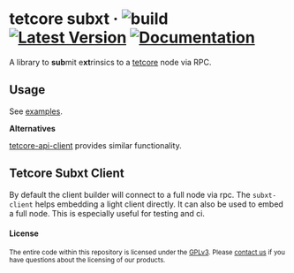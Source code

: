 # tetcore subxt &middot; ![build](https://github.com/tetcoin/tetcore-subxt/workflows/Rust/badge.svg) [![Latest Version](https://img.shields.io/crates/v/tetcore-subxt.svg)](https://crates.io/crates/tetcore-subxt) [![Documentation](https://docs.rs/tetcore-subxt/badge.svg)](https://docs.rs/tetcore-subxt)

A library to **sub**mit e**xt**rinsics to a [tetcore](https://github.com/tetcoin/tetcore) node via RPC.

## Usage

See [examples](./examples).

**Alternatives**

[tetcore-api-client](https://github.com/scs/tetcore-api-client) provides similar functionality.

## Tetcore Subxt Client
By default the client builder will connect to a full node via rpc. The `subxt-client` helps
embedding a light client directly. It can also be used to embed a full node. This is especially
useful for testing and ci.

#### License

<sup>
The entire code within this repository is licensed under the <a href="LICENSE">GPLv3</a>.
Please <a href="https://www.parity.io/contact/">contact us</a> if you have questions about the licensing of our
 products.
</sup>
